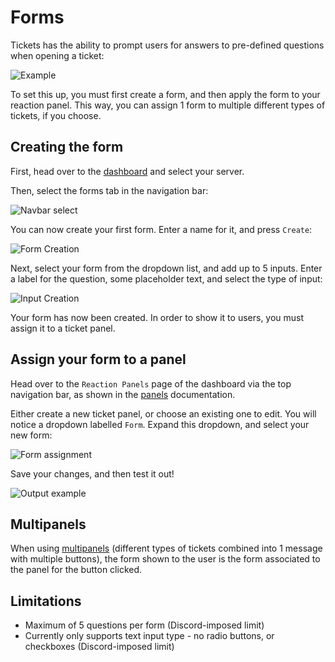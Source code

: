 # Forms
Tickets has the ability to prompt users for answers to pre-defined questions when opening a ticket:

![Example](/img/forms/whitelabel.webp)

To set this up, you must first create a form, and then apply the form to your reaction panel. This way, you can assign 1 form to multiple different types of tickets, if you choose.

## Creating the form
First, head over to the [dashboard](https://panel.ticketsbot.net) and select your server.

Then, select the forms tab in the navigation bar:

![Navbar select](/img/forms/forms_navbar.webp)

You can now create your first form. Enter a name for it, and press `Create`:

![Form Creation](/img/forms/create.webp)

Next, select your form from the dropdown list, and add up to 5 inputs. Enter a label for the question, some placeholder text, and select the type of input:

![Input Creation](/img/forms/inputs.webp)

Your form has now been created. In order to show it to users, you must assign it to a ticket panel.

## Assign your form to a panel
Head over to the `Reaction Panels` page of the dashboard via the top navigation bar, as shown in the [panels](/setup/panels) documentation.

Either create a new ticket panel, or choose an existing one to edit. You will notice a dropdown labelled `Form`. Expand this dropdown, and select your new form:

![Form assignment](/img/forms/assignment.webp)

Save your changes, and then test it out!

![Output example](/img/forms/output.webp)

## Multipanels
When using [multipanels](./multipanels) (different types of tickets combined into 1 message with multiple buttons), the form shown to the user is the form associated to the panel for the button clicked.

## Limitations
- Maximum of 5 questions per form (Discord-imposed limit)
- Currently only supports text input type - no radio buttons, or checkboxes (Discord-imposed limit)